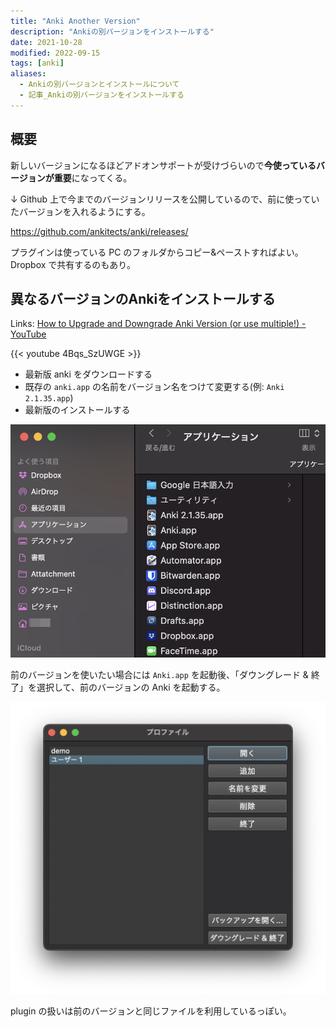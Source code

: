 ```yaml
---
title: "Anki Another Version"
description: "Ankiの別バージョンをインストールする"
date: 2021-10-28
modified: 2022-09-15
tags: [anki]
aliases:
  - Ankiの別バージョンとインストールについて
  - 記事_Ankiの別バージョンをインストールする
---
```


## 概要

新しいバージョンになるほどアドオンサポートが受けづらいので**今使っているバージョンが重要**になってくる。

↓ Github 上で今までのバージョンリリースを公開しているので、前に使っていたバージョンを入れるようにする。

https://github.com/ankitects/anki/releases/

プラグインは使っている PC のフォルダからコピー&ペーストすればよい。Dropbox で共有するのもあり。

## 異なるバージョンのAnkiをインストールする

Links: [How to Upgrade and Downgrade Anki Version (or use multiple!) - YouTube](https://www.youtube.com/watch?v=4Bqs_SzUWGE&ab_channel=TheAnKing)

{{< youtube 4Bqs_SzUWGE >}}

- 最新版 anki をダウンロードする
- 既存の `anki.app` の名前をバージョン名をつけて変更する(例: `Anki 2.1.35.app`)
- 最新版のインストールする

![img1](data/img_anki-another-versions.png)

前のバージョンを使いたい場合には `Anki.app` を起動後、「ダウングレード & 終了」を選択して、前のバージョンの Anki を起動する。

![img2](data/img_anki-downgrade-quit.png)

plugin の扱いは前のバージョンと同じファイルを利用しているっぽい。
